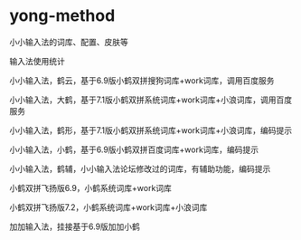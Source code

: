# yong-method
小小输入法的词库、配置、皮肤等

输入法使用统计

小小输入法，鹤云，基于6.9版小鹤双拼搜狗词库+work词库，调用百度服务

小小输入法，大鹤，基于7.1版小鹤双拼系统词库+work词库+小浪词库，调用百度服务

小小输入法，鹤形，基于7.1版小鹤双拼系统词库+work词库+小浪词库，编码提示

小小输入法，小鹤，基于6.9版小鹤双拼百度词库+work词库，编码提示

小小输入法，鹤辅，小小输入法论坛修改过的词库，有辅助功能，编码提示

小鹤双拼飞扬版6.9，小鹤系统词库+work词库

小鹤双拼飞扬版7.2，小鹤系统词库+work词库+小浪词库

加加输入法，挂接基于6.9版加加小鹤
